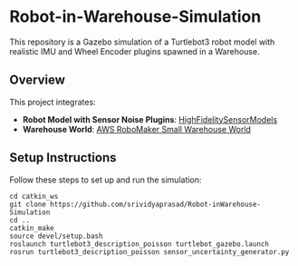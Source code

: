 # Robot-in-Warehouse-Simulation

This repository is a Gazebo simulation of a Turtlebot3 robot model with realistic IMU and Wheel Encoder plugins spawned in a Warehouse.

## Overview

This project integrates:
- **Robot Model with Sensor Noise Plugins**: [HighFidelitySensorModels](https://github.com/hlkbyrm/HighFidelitySensorModels/)
- **Warehouse World**: [AWS RoboMaker Small Warehouse World](https://github.com/aws-robotics/aws-robomaker-small-warehouse-world)

## Setup Instructions

Follow these steps to set up and run the simulation:

    cd catkin_ws
    git clone https://github.com/srividyaprasad/Robot-inWarehouse-Simulation
    cd ..
    catkin_make
    source devel/setup.bash
    roslaunch turtlebot3_description_poisson turtlebot_gazebo.launch
    rosrun turtlebot3_description_poisson sensor_uncertainty_generator.py

